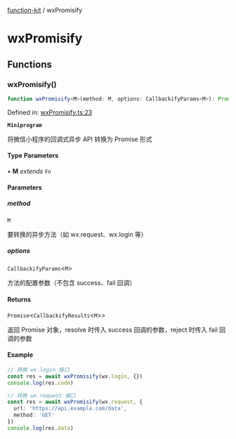 [function-kit](index.md) / wxPromisify

# wxPromisify

## Functions

### wxPromisify()

```ts
function wxPromisify<M>(method: M, options: CallbackifyParams<M>): Promise<CallbackifyResults<M>>
```

Defined in: [wxPromisify.ts:23](https://github.com/Xaviw/function-kit/blob/98b9f91b74d378f39744fe7ad3262547892c04f0/src/wxPromisify.ts#L23)

**`Miniprogram`**

将微信小程序的回调式异步 API 转换为 Promise 形式

#### Type Parameters

• **M** *extends* `Fn`

#### Parameters

##### method

`M`

要转换的异步方法（如 wx.request、wx.login 等）

##### options

`CallbackifyParams`\<`M`\>

方法的配置参数（不包含 success、fail 回调）

#### Returns

`Promise`\<`CallbackifyResults`\<`M`\>\>

返回 Promise 对象，resolve 时传入 success 回调的参数，reject 时传入 fail 回调的参数

#### Example

```ts
// 转换 wx.login 接口
const res = await wxPromisify(wx.login, {})
console.log(res.code)

// 转换 wx.request 接口
const res = await wxPromisify(wx.request, {
  url: 'https://api.example.com/data',
  method: 'GET'
})
console.log(res.data)
```
